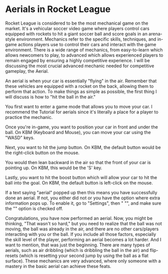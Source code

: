 # Aerials in Rocket League

Rocket League is considered to be the most mechanical game on the market. It's a vehicular soccer video game where players control cars equipped with rockets to hit a giant soccer ball and score goals in an arena-style environment. Mechanics refer to the specific skills, techniques, and in-game actions players use to control their cars and interact with the game environment. There is a wide range of mechanics, from easy-to-learn which allows newcomers to play, to advanced which allows experienced players to remain engaged by ensuring a highly competitive experience. I will be discussing the most crucial advanced mechanic needed for competitive gameplay, the Aerial.

An aerial is when your car is essentially "flying" in the air. Remember that these vehicles are equipped with a rocket on the back, allowing them to perform that action. To make things as simple as possible, the first thing I will discuss is how to "hit the ball in the air." 

You first want to enter a game mode that allows you to move your car. I recommend the Tutorial for aerials since it's literally a place for a player to practice the mechanic.



Once you're in-game, you want to position your car in front and under the ball. On KBM (Keyboard and Mouse), you can move your car using the "WASD" keys.



Next, you want to hit the jump button. On KBM, the default button would be the right-click button on the mouse.



You would then lean backward in the air so that the front of your car is pointing up. On KBM, this would be the 'S' key.



Lastly, you want to hit the boost button which will allow your car to hit the ball into the goal. On KBM, the default button is left-click on the mouse.

If a text saying "aerial" popped up then this means you have successfully done an aerial. If not, you either did not or you have the option where extra information pops up. To enable it, go to "Settings", then " "", and make sure the "" option is checked off.

Congratulations, you have now performed an aerial. Now, you might be thinking, "That wasn't so hard," but you need to realize that the ball was not moving, the ball was already in the air, and there are no other cars/players interacting with you or the ball. If you include all those factors, especially the skill level of the player, performing an aerial becomes a lot harder. And I want to mention, that was just the beginning. There are many types of aerials, such as air dribbling (which is dribbling the ball in the air) and flip-resets (which is resetting your second jump by using the ball as a flat surface). These mechanics are very advanced, where only someone with a mastery in the basic aerial can achieve these feats.
